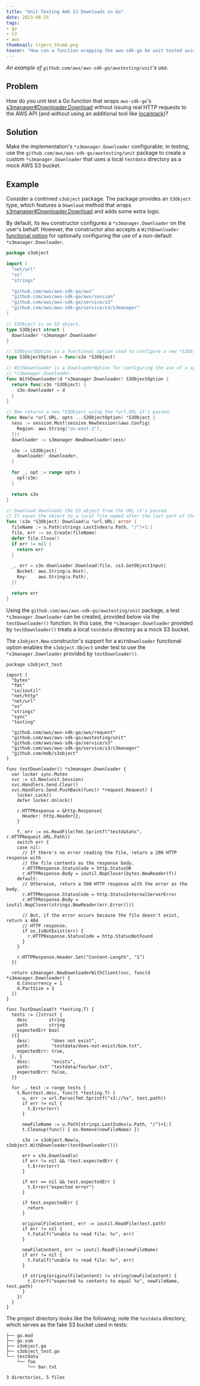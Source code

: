 ```yaml
---
title: "Unit Testing AWS S3 Downloads in Go"
date: 2023-08-25
tags:
- go
- s3
- aws
thumbnail: tigers_thumb.png
teaser: "How can a function wrapping the aws-sdk-go be unit tested using a local directory serving as a mock AWS S3 bucket?"
---
```


_An example of `github.com/aws/aws-sdk-go/awstesting/unit`'s use._

## Problem

How do you unit test a Go function that wraps `aws-sdk-go`'s
[s3manager#Downloader.Download](https://pkg.go.dev/github.com/aws/aws-sdk-go/service/s3/s3manager#Downloader.Download)
without issuing real HTTP requests to the AWS API (and without using an additional tool like [localstack](https://localstack.cloud/))?

## Solution

Make the implementation's `*s3manager.Downloader` configurable; in testing, use the
`github.com/aws/aws-sdk-go/awstesting/unit` package to create a custom
`*s3manager.Downloader` that uses a local `testdata` directory as a mock AWS S3 bucket.

## Example

Consider a contrived `s3object` package. The package provides an `S3Object`
type, which features a `Download` method that wraps [s3manager#Downloader.Download](https://pkg.go.dev/github.com/aws/aws-sdk-go/service/s3/s3manager#Downloader.Download)
and adds some extra logic.

By default, its `New` constructor configures a `*s3manager.Downloader` on the user's behalf. However, the constructor also
accepts a `WithDownloader` [functional option](https://dave.cheney.net/2014/10/17/functional-options-for-friendly-apis)
for optionally configuring the use of a non-default `*s3manager.Downloader`.

```go
package s3object

import (
  "net/url"
  "os"
  "strings"

  "github.com/aws/aws-sdk-go/aws"
  "github.com/aws/aws-sdk-go/aws/session"
  "github.com/aws/aws-sdk-go/service/s3"
  "github.com/aws/aws-sdk-go/service/s3/s3manager"
)

// S3Object is an S3 object.
type S3Object struct {
  downloader *s3manager.Downloader
}

// S3ObjectOption is a functional option used to configure a new *S3Object.
type S3ObjectOption = func(s3o *S3Object)

// WithDownloader is a DownloaderOption for configuring the use of a specific
// *s3manager.Downloader.
func WithDownloader(d *s3manager.Downloader) S3ObjectOption {
  return func(s3o *S3Object) {
    s3o.downloader = d
  }
}

// New returns a new *S3Object using the *url.URL it's passed.
func New(u *url.URL, opts ...S3ObjectOption) *S3Object {
  sess := session.Must(session.NewSession(&aws.Config{
    Region: aws.String("us-east-1"),
  }))
  downloader := s3manager.NewDownloader(sess)

  s3o := &S3Object{
    downloader: downloader,
  }

  for _, opt := range opts {
    opt(s3o)
  }

  return s3o
}

// Download downloads the S3 object from the URL it's passed.
// It saves the object to a local file named after the last part of the URL's path.
func (s3o *S3Object) Download(u *url.URL) error {
  fileName := u.Path[strings.LastIndex(u.Path, "/")+1:]
  file, err := os.Create(fileName)
  defer file.Close()
  if err != nil {
    return err
  }

  _, err = s3o.downloader.Download(file, &s3.GetObjectInput{
    Bucket: aws.String(u.Host),
    Key:    aws.String(u.Path),
  })

  return err
}
```

Using the `github.com/aws/aws-sdk-go/awstesting/unit` package, a test
`*s3manager.Downloader` can be created, provided below via the `testDownloader()`
function. In this case, the `*s3manager.Downloader` provided by `testDownloader()`
treats a local `testdata` directory as a mock S3 bucket.

The `s3object.New` constructor's support for a `WithDownloader` functional
option enables the `s3object.Object` under test to use the
`*s3manager.Downloader` provided by `testDownloader()`.

```golang
package s3object_test

import (
  "bytes"
  "fmt"
  "io/ioutil"
  "net/http"
  "net/url"
  "os"
  "strings"
  "sync"
  "testing"

  "github.com/aws/aws-sdk-go/aws/request"
  "github.com/aws/aws-sdk-go/awstesting/unit"
  "github.com/aws/aws-sdk-go/service/s3"
  "github.com/aws/aws-sdk-go/service/s3/s3manager"
  "github.com/mdb/s3object"
)

func testDownloader() *s3manager.Downloader {
  var locker sync.Mutex
  svc := s3.New(unit.Session)
  svc.Handlers.Send.Clear()
  svc.Handlers.Send.PushBack(func(r *request.Request) {
    locker.Lock()
    defer locker.Unlock()

    r.HTTPResponse = &http.Response{
      Header: http.Header{},
    }

    f, err := os.ReadFile(fmt.Sprintf("testdata%s", r.HTTPRequest.URL.Path))
    switch err {
    case nil:
      // If there's no error reading the file, return a 200 HTTP response with
      // the file contents as the response body.
      r.HTTPResponse.StatusCode = http.StatusOK
      r.HTTPResponse.Body = ioutil.NopCloser(bytes.NewReader(f))
    default:
      // Otherwise, return a 500 HTTP response with the error as the body.
      r.HTTPResponse.StatusCode = http.StatusInternalServerError
      r.HTTPResponse.Body = ioutil.NopCloser(strings.NewReader(err.Error()))

      // But, if the error occurs because the file doesn't exist, return a 404
      // HTTP response.
      if os.IsNotExist(err) {
        r.HTTPResponse.StatusCode = http.StatusNotFound
      }
    }

    r.HTTPResponse.Header.Set("Content-Length", "1")
  })

  return s3manager.NewDownloaderWithClient(svc, func(d *s3manager.Downloader) {
    d.Concurrency = 1
    d.PartSize = 1
  })
}

func TestDownload(t *testing.T) {
  tests := []struct {
    desc        string
    path        string
    expectedErr bool
  }{{
    desc:        "does not exist",
    path:        "testdata/does-not-exist/bim.txt",
    expectedErr: true,
  }, {
    desc:        "exists",
    path:        "testdata/foo/bar.txt",
    expectedErr: false,
  }}

  for _, test := range tests {
    t.Run(test.desc, func(t *testing.T) {
      u, err := url.Parse(fmt.Sprintf("s3://%s", test.path))
      if err != nil {
        t.Error(err)
      }

      newFileName := u.Path[strings.LastIndex(u.Path, "/")+1:]
      t.Cleanup(func() { os.Remove(newFileName) })

      s3o := s3object.New(u, s3object.WithDownloader(testDownloader()))

      err = s3o.Download(u)
      if err != nil && !test.expectedErr {
        t.Error(err)
      }

      if err == nil && test.expectedErr {
        t.Error("expected error")
      }

      if test.expectedErr {
        return
      }

      originalFileContent, err := ioutil.ReadFile(test.path)
      if err != nil {
        t.Fatalf("unable to read file: %v", err)
      }

      newFileContent, err := ioutil.ReadFile(newFileName)
      if err != nil {
        t.Fatalf("unable to read file: %v", err)
      }

      if string(originalFileContent) != string(newFileContent) {
        t.Errorf("expected %s contents to equal %s", newFileName, test.path)
      }
    })
  }
}
```

The project directory looks like the following; note the `testdata` directory,
which serves as the fake S3 bucket used in tests:

```
├── go.mod
├── go.sum
├── s3object.go
├── s3object_test.go
└── testdata
    └── foo
        └── bar.txt

3 directories, 5 files
```
